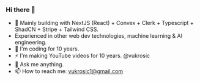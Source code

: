 ### Hi there 👋
- 🔭 Mainly building with NextJS (React) + Convex + Clerk + Typescript + ShadCN + Stripe + Tailwind CSS.
- Experienced in other web dev technologies, machine learning & AI engineering.
- 📙 I'm coding for 10 years.
- ⚡ I'm making YouTube videos for 10 years. @vukrosic
- 💬 Ask me anything.
- 📫 How to reach me: vukrosic1@gmail.com
